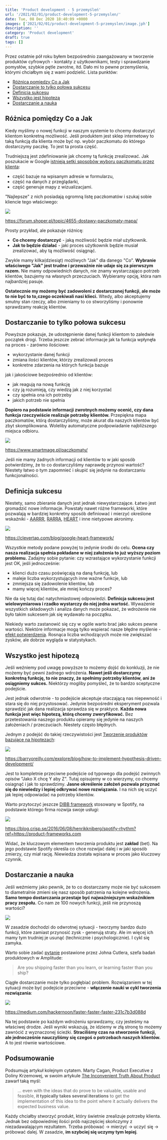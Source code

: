 ```yaml
---
title: 'Product development - 5 przemyśleń'
url: '/2021/02/01/product-development-5-przemyslen/'
date: Tue, 08 Dec 2020 18:40:09 +0000
images: ['2021/02/01/product-development-5-przemyslen/image.jph']
description: ''
category: 'Product development'
draft: true
tags: []
---
```


Przez ostatnie pół roku byłem bezpośrednio zaangażowany w tworzenie produktów cyfrowych - kontakty z użytkownikami, testy i sprawdzanie pomysłów, szybkie pętle zwrotne, itd. Dało mi to pewne przemyślenia, którymi chciałbym się z wami podzielić. Lista punktów:
- [Różnica pomiędzy Co a Jak](/roznica-pomiedzy-co-i-jak)
- [Dostarczanie to tylko połowa sukcesu](/dostarczanie-to-tylko-polowa-sukcesu)
- [Definicja sukcesu](/definicja-sukcesu)
- [Wszystko jest hipotezą](/wszystko-jest-hipoteza)
- [Dostarczanie a nauka](/dostarczanie-a-nauka)

## Różnica pomiędzy Co a Jak
Kiedy myślimy o nowej funkcji w naszym systemie to chcemy dostarczyć klientom konkretną możliwość. Jeśli produktem jest sklep internetowy to taką funkcją dla klienta może być np. wybór paczkomatu do którego dostarczymy paczkę. To jest ta prosta część.

Trudniejszą jest zdefiniowanie jak chcemy tą funkcję zrealizować. Jak poszukacie w Google [istnieją setki sposobów wyboru paczkomatu przez klienta](https://shorturl.at/dhrDT):
- część bazuje na wpisanym adresie w formularzu, 
- część na danych z przeglądarki, 
- część generuje mapy z wizualizacjami. 

"Najlepsze" z nich posiadają ogromną listę paczkomatów i szukaj sobie kliencie tego właściwego:

[![](lista-paczkomatow.jpg)](lista-paczkomatow.jpg)

https://forum.shoper.pl/topic/4655-dostawy-paczkomaty-mapa/

Prosty przykład, ale pokazuje różnicę:
- **Co chcemy dostarczyć** - jaką możliwość będzie miał użytkownik.
- **Jak to będzie działać** - jaki proces użytkownik będzie musiał zrealizować, aby tą możliwość osiągnąć.

Zwykle mamy kilka(dziesiąt) możliwych "Jak" dla danego "Co". **Wybranie właściwego "Jak" jest trudne i przeważnie nie udaje się za pierwszym razem.** Nie mamy odpowiednich danych, nie znamy wystarczająco potrzeb klientów, bazujemy na własnych przeczuciach. Wybieramy opcję, która nam najbardziej pasuje.

**Ostatecznie my możemy być zadowoleni z dostarczonej funkcji, ale może to nie być to to,czego oczekiwali nasi klieci.** Wtedy, albo akceptujemy smutny stan rzeczy, albo zmieniamy to co stworzyliśmy i ponownie sprawdzamy reakcję klientów.

## Dostarczanie to tylko połowa sukcesu
Powyższe pokazuje, że udostępnienie danej funkcji klientom to zaledwie początek drogi. Trzeba jeszcze zebrać informacje jak ta funkcja wpłynęła na proces - zarówno ilościowe:
- wykorzystanie danej funkcji
- zmiana ilości klientów, którzy zrealizowali proces
- konkretne zdarzenia na których funkcja bazuje

jak i jakościowe bezpośrednio od klientów:
- jak reagują na nową funkcję
- czy ją rozumieją, czy wiedzą jak z niej korzystać
- czy spełnia ona ich potrzeby
- jakich potrzeb nie spełnia

**Dopiero na podstawie informacji zwrotnych możemy ocenić, czy dana funkcja rzeczywiście realizuje potrzeby klientów.** Przepiękna mapa paczkomatów, którą dostarczyliśmy, może  akurat dla naszych klientów być zbyt skomplikowana. Woleliby automatyczne podpowiadanie najbliższego miejsca odbioru.

[![](mapa-paczkomatow.png)](mapa-paczkomatow.png)

https://www.smartmage.pl/paczkomaty/

Jeśli nie mamy żadnych informacji od klientów to w jaki sposób potwierdzimy, że to co dostarczyliśmy naprawdę przynosi wartość? Niestety łatwo o tym zapomnieć i skupić się jedynie na dostarczaniu funkcjonalności.

## Definicja sukcesu
Niestety, samo zbieranie danych jest jednak niewystarczające. Łatwo jest gromadzić nowe informacje. 
Powstały nawet różne frameworki, które pozwalają w bardziej konkretny sposób definiować i mierzyć określone wskaźniki - [AARRR](https://medium.com/@ms.mbalke/aarrr-framework-metrics-that-let-your-startup-sound-like-a-pirate-ship-e91d4082994b), [RARRA](https://www.ptengine.com/blog/rarra-focus-on-retention-metrics-to-exponentially-grow-your-business), [HEART](https://clevertap.com/blog/google-heart-framework/) i inne nietypowe akronimy. 

[![](google-heart.png)](google-heart.png)

https://clevertap.com/blog/google-heart-framework/

Wszystkie metody podane powyżej to jedynie środki do celu. **Ocena czy nasza realizacja spełnia pokładane w niej założenia to już wyższy poziom problemu.** Zadajmy sobie pytanie: czy wzrastające wykorzystanie funkcji jest OK, jeśli jednocześnie: 
- klienci dużo czasu poświęcają na daną funkcję, lub
- maleje liczba wykorzystujących inne ważne funkcje, lub
- zmniejsza się zadowolenie klientów, lub
- mamy więcej klientów, ale mniej kończy proces?

Nie da się tutaj dać natychmiastowej odpowiedzi. **Definicja sukcesu jest wielowymiarowa i rzadko wystarczy do niej jedna wartość.**  Wyważenie wszystkich składowych i analiza danych może pokazać, że wdrożenie nie było takim sukcesem jak się wydawało na początku. 

Niekiedy warto zastanowić się czy w ogóle warto brać jako sukces pewne wartości. Niektóre informacje mogą tylko wspierać nasze błędne myślenie - [efekt potwierdzenia](https://pl.wikipedia.org/wiki/Efekt_potwierdzenia). Rosnąca liczba wchodzących może nie zwiększać zysków, ale dobrze wygląda w statystykach.

## Wszystko jest hipotezą
Jeśli weźniemy pod uwagę powyższe to możemy dojść do konkluzji, że nie możemy być pewni żadnego wdrożenia. **Nawet jeśli dostarczymy konkretną funkcję, to nie znaczy, że spełnimy potrzeby klientów, ani że osiągniemy sukces.** Niektórzy mogliby pomyśleć, że to bardzo sceptyczne podejście. 

Jest jednak odwrotnie - to podejście akceptuje otaczającą nas niepewność i stara się do niej przystosować. Jedynie bezpośredni eksperyment pozwala sprawdzić jak dana realizacja sprawdza się w praktyce. **Każda nowa funkcja jest więc hipotezą, którą chcemy zweryfikować.** Bez przetestowania naszego produktu opieramy się jedynie na naszych założeniach / przeczuciach. Niestety często błędnych.

Jednym z podejść do takiej rzeczywistości jest [Tworzenie produktów bazujące na hipotezach](https://barryoreilly.com/explore/blog/how-to-implement-hypothesis-driven-development/):

[![](hdd-card.jpg)](hdd-card.jpg)

https://barryoreilly.com/explore/blog/how-to-implement-hypothesis-driven-development/

Jest to kompletnie przeciwne podejście od typowego dla podejść zwinnych opisów "Jako X chcę Y aby Z". Tutaj opisujemy w co wierzymy, co chcemy osiagnąć i jak to sprawdzimy. **Jasne określenie założeń pozwala przyznać się do niewiedzy i lepiej odkrywać nowe rozwiązania.** I na nich się uczyć jak lepiej odpowiadać na potrzeby klientów.

Warto przytoczyć jeszcze [DIBB framework](https://blog.crisp.se/2016/06/08/henrikkniberg/spotify-rhythm?ref=https://product-frameworks.com) stosowany w Spotify, na podstawie którego firma rozwija swoje usługi:

[![](DIBB.png)](DIBB.png)

https://blog.crisp.se/2016/06/08/henrikkniberg/spotify-rhythm?ref=https://product-frameworks.com

 Widać, że kluczowym elementem tworzenia produktu jest **zakład** (bet). Na jego podstawie Spotify określa co chce rozwijać dalej i w jaki sposób zmierzy, czy miał rację. Niewiedza została wpisana w proces jako kluczowy czynnik.

## Dostarczanie a nauka
Jeśli weźmiemy jako pewnik, że to co dostarczamy może nie być sukcesem to diametralnie zmieni się nasz sposób patrzenia na kolejne wdrożenia. **Samo tempo dostarczania przestaje być najważniejszym wskaźnikiem pracy zespołu.** Co nam ze 100 nowych funkcji, jeśli nie przynoszą wartości?

[![](crap.gif)](crap.gif)

W zasadzie dochodzi do odwrotnej sytuacji - tworzymy bardzo dużo funkcji, które zamiast przynosić zysk - generują straty. Ale im więcej ich mamy tym trudniej je usunąć (technicznie i psychologicznie). I cykl się zamyka.

Warto sobie zadać [pytanie](https://blog.amplitude.com/shipping-faster-than-you-learn) postawione przez Johna Cutlera, szefa badań produktowych w Amplitude:
>Are you shipping faster than you learn, or learning faster than you ship?

Ciągłe dostarczanie może tylko pogłębiać problem. Rozwiązaniem w tej sytuacji może być podejście przeciwne - **włączenie nauki w cykl tworzenia rozwiązania**:

[![](build-measure-learn.jpeg)](build-measure-learn.jpeg)

https://medium.com/hackernoon/faster-faster-faster-231c7b3d088d

Na tej podstawie po każdym wdrożeniu sprawdzamy, czy jesteśmy na właściwej drodze. Jeśli wyniki wskazują, że idziemy w złą stronę to możemy zawrócić z wyznaczonej ścieżki. **Straciliśmy czas na stworzenie funkcji, ale jednocześnie nauczyliśmy się czegoś o potrzebach naszych klientów.** A to jest równie wartościowe.

## Podsumowanie

Podsumuję artykuł kolejnym cytatem. Marty Cagan, Product Executive z Doliny Krzemowej, w swoim artykule [The Inconvenient Truth About Product](https://svpg.com/the-inconvenient-truth-about-product/) zawarł taką myśl:
> ... even with the ideas that do prove to be valuable, usable and feasible, **it typically takes several iterations** to get the implementation of this idea to the point where it actually delivers the expected business value.

Każdy chciałby stworzyć produkt, który świetnie zrealizuje potrzeby klienta. Jednak bez odpowiedniej ilości prób najczęściej skończymy z niezadawalającym rezultatem. Trzeba próbować -> mierzyć -> uczyć się -> próbować dalej. W zasadzie, **im szybciej się uczymy tym lepiej**.
